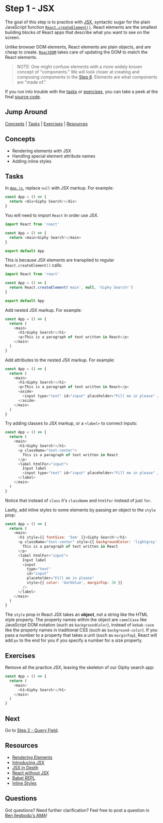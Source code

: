 # Step 1 - JSX

The goal of this step is to practice with [JSX](https://reactjs.org/docs/jsx-in-depth.html), syntactic sugar for the plain JavaScript function [`React.createElement()`](https://reactjs.org/docs/react-api.html#createelement). React elements are the smallest building blocks of React apps that describe what you want to see on the screen.

Unlike browser DOM elements, React elements are plain objects, and are cheap to create. [`ReactDOM`](https://reactjs.org/docs/react-dom.html) takes care of updating the DOM to match the React elements.

> NOTE: One might confuse elements with a more widely known concept of "components." We will look closer at creating and composing components in the [Step 6](../06-components/). Elements are what components are "made of."

If you run into trouble with the [tasks](#tasks) or [exercises](#exercises), you can take a peek at the final [source code](./).

## Jump Around

[Concepts](#concepts) | [Tasks](#tasks) | [Exercises](#exercises) | [Resources](#resources)

## Concepts

- Rendering elements with JSX
- Handling special element attribute names
- Adding inline styles

## Tasks

In [`App.js`](App.js), replace `null` with JSX markup. For example:

```js
const App = () => {
  return <div>Giphy Search!</div>
}
```

You will need to import `React` in order use JSX.

```js
import React from 'react'

const App = () => {
  return <main>Giphy Search!</main>
}

export default App
```

This is because JSX elements are transpiled to regular `React.createElement()` calls:

```js
import React from 'react'

const App = () => {
  return React.createElement('main', null, 'Giphy Search!')
}

export default App
```

Add nested JSX markup. For example:

```js
const App = () => {
  return (
    <main>
      <h1>Giphy Search!</h1>
      <p>This is a paragraph of text written in React</p>
    </main>
  )
}
```

Add attributes to the nested JSX markup. For example:

```js
const App = () => {
  return (
    <main>
      <h1>Giphy Search!</h1>
      <p>This is a paragraph of text written in React</p>
      <aside>
        <input type="text" id="input" placeholder="Fill me in please" />
      </aside>
    </main>
  )
}
```

Try adding classes to JSX markup, or a `<label>` to connect inputs:

```js
const App = () => {
  return (
    <main>
      <h1>Giphy Search!</h1>
      <p className="text-center">
        This is a paragraph of text written in React
      </p>
      <label htmlFor="input">
        Input label
        <input type="text" id="input" placeholder="Fill me in please" />
      </label>
    </main>
  )
}
```

Notice that instead of `class` it's `className` and `htmlFor` instead of just `for`.

Lastly, add inline styles to some elements by passing an object to the `style` prop:

```js
const App = () => {
  return (
    <main>
      <h1 style={{ fontSize: '5em' }}>Giphy Search!</h1>
      <p className="text-center" style={{ backgroundColor: 'lightgrey' }}>
        This is a paragraph of text written in React
      </p>
      <label htmlFor="input">
        Input label
        <input
          type="text"
          id="input"
          placeholder="Fill me in please"
          style={{ color: 'darkblue', marginTop: 30 }}
        />
      </label>
    </main>
  )
}
```

The `style` prop in React JSX takes an **object**, not a string like the HTML style property. The property names within the object are `camelCase` like JavaScript DOM notation (such as `backgroundColor`), instead of `kebab-case` like the property names in traditional CSS (such as `background-color`). If you pass a number to a property that takes a unit (such as `marginTop`), React will add `px` to the end for you if you specify a number for a size property.

## Exercises

Remove all the practice JSX, leaving the skeleton of our Giphy search app:

```js
const App = () => {
  return (
    <main>
      <h1>Giphy Search!</h1>
    </main>
  )
}
```

## Next

Go to [Step 2 - Query Field](../02-query-field/).

## Resources

- [Rendering Elements](https://reactjs.org/docs/rendering-elements.html)
- [Introducing JSX](https://reactjs.org/docs/introducing-jsx.html)
- [JSX in Depth](https://reactjs.org/docs/jsx-in-depth.html)
- [React without JSX](https://reactjs.org/docs/react-without-jsx.html)
- [Babel REPL](http://babeljs.io/repl/)
- [Inline Styles](https://reactjs.org/docs/dom-elements.html#style)

## Questions

Got questions? Need further clarification? Feel free to post a question in [Ben Ilegbodu's AMA](http://www.benmvp.com/ama/)!
